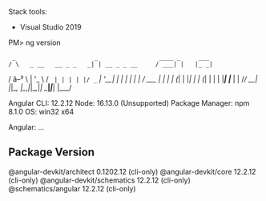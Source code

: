 Stack tools:
 - Visual Studio 2019

PM> ng version

     _                      _                 ____ _     ___
    / \   _ __   __ _ _   _| | __ _ _ __     / ___| |   |_ _|
   / â–³ \ | '_ \ / _` | | | | |/ _` | '__|   | |   | |    | |
  / ___ \| | | | (_| | |_| | | (_| | |      | |___| |___ | |
 /_/   \_\_| |_|\__, |\__,_|_|\__,_|_|       \____|_____|___|
                |___/
    

Angular CLI: 12.2.12
Node: 16.13.0 (Unsupported)
Package Manager: npm 8.1.0
OS: win32 x64
 
 Angular: 
... 

Package                      Version
------------------------------------------------------
@angular-devkit/architect    0.1202.12 (cli-only)
@angular-devkit/core         12.2.12 (cli-only)
@angular-devkit/schematics   12.2.12 (cli-only)
@schematics/angular          12.2.12 (cli-only)
